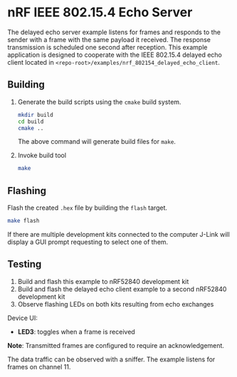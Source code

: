 # nRF IEEE 802.15.4 Echo Server

The delayed echo server example listens for frames and responds to the sender with a frame with the same payload it received. The response transmission is scheduled one second after reception.
This example application is designed to cooperate with the IEEE 802.15.4 delayed echo client located in `<repo-root>/examples/nrf_802154_delayed_echo_client`.

## Building

1. Generate the build scripts using the `cmake` build system.
    ```bash
    mkdir build
    cd build
    cmake ..
    ```
    The above command will generate build files for `make`.

2. Invoke build tool
    ```bash
    make
    ```

## Flashing

Flash the created `.hex` file by building the `flash` target.
```bash
make flash
```

If there are multiple development kits connected to the computer J-Link will display a GUI prompt requesting to select one of them.

## Testing

1. Build and flash this example to nRF52840 development kit
2. Build and flash the delayed echo client example to a second nRF52840 development kit
3. Observe flashing LEDs on both kits resulting from echo exchanges

Device UI:
* __LED3__: toggles when a frame is received

__Note__: Transmitted frames are configured to require an acknowledgement.

The data traffic can be observed with a sniffer. The example listens for frames on channel 11.
